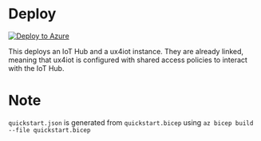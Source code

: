 # Deploy

[![Deploy to Azure](https://aka.ms/deploytoazurebutton)](https://portal.azure.com/#create/Microsoft.Template/uri/https%3A%2F%2Fraw.githubusercontent.com%2Fdeviceinsight%2Fux4iot-quickstart%2Fmaster%2Fquickstart.json)

This deploys an IoT Hub and a ux4iot instance. They are already linked, meaning that ux4iot is configured
with shared access policies to interact with the IoT Hub.

# Note

`quickstart.json` is generated from `quickstart.bicep` using `az bicep build --file quickstart.bicep`
